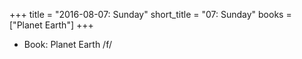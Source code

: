 +++
title = "2016-08-07: Sunday"
short_title = "07: Sunday"
books = ["Planet Earth"]
+++


* Book: Planet Earth /f/
